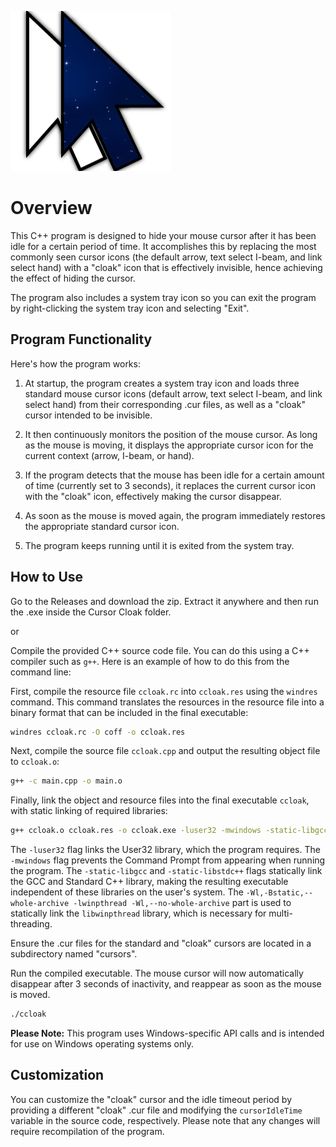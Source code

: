 
![alt text](https://github.com/nickshouse/Cursor-Cloak/blob/main/ccloak.png?raw=true)

# Overview

This C++ program is designed to hide your mouse cursor after it has been idle for a certain period of time. It accomplishes this by replacing the most commonly seen cursor icons (the default arrow, text select I-beam, and link select hand) with a "cloak" icon that is effectively invisible, hence achieving the effect of hiding the cursor.

The program also includes a system tray icon so you can exit the program by right-clicking the system tray icon and selecting "Exit".

## Program Functionality

Here's how the program works:

1. At startup, the program creates a system tray icon and loads three standard mouse cursor icons (default arrow, text select I-beam, and link select hand) from their corresponding .cur files, as well as a "cloak" cursor intended to be invisible.

2. It then continuously monitors the position of the mouse cursor. As long as the mouse is moving, it displays the appropriate cursor icon for the current context (arrow, I-beam, or hand).

3. If the program detects that the mouse has been idle for a certain amount of time (currently set to 3 seconds), it replaces the current cursor icon with the "cloak" icon, effectively making the cursor disappear.

4. As soon as the mouse is moved again, the program immediately restores the appropriate standard cursor icon.

5. The program keeps running until it is exited from the system tray.

## How to Use

Go to the Releases and download the zip. Extract it anywhere and then run the .exe inside the Cursor Cloak folder.

or

Compile the provided C++ source code file. You can do this using a C++ compiler such as `g++`. Here is an example of how to do this from the command line:

First, compile the resource file `ccloak.rc` into `ccloak.res` using the `windres` command. This command translates the resources in the resource file into a binary format that can be included in the final executable:

```sh
windres ccloak.rc -O coff -o ccloak.res
```

Next, compile the source file `ccloak.cpp` and output the resulting object file to `ccloak.o`:

```sh
g++ -c main.cpp -o main.o
```

Finally, link the object and resource files into the final executable `ccloak`, with static linking of required libraries:

```sh
g++ ccloak.o ccloak.res -o ccloak.exe -luser32 -mwindows -static-libgcc -static-libstdc++ -Wl,-Bstatic,--whole-archive -lwinpthread -Wl,--no-whole-archive
```

The `-luser32` flag links the User32 library, which the program requires. The `-mwindows` flag prevents the Command Prompt from appearing when running the program. The `-static-libgcc` and `-static-libstdc++` flags statically link the GCC and Standard C++ library, making the resulting executable independent of these libraries on the user's system. The `-Wl,-Bstatic,--whole-archive -lwinpthread -Wl,--no-whole-archive` part is used to statically link the `libwinpthread` library, which is necessary for multi-threading.

Ensure the .cur files for the standard and "cloak" cursors are located in a subdirectory named "cursors".

Run the compiled executable. The mouse cursor will now automatically disappear after 3 seconds of inactivity, and reappear as soon as the mouse is moved.

```sh
./ccloak
```

**Please Note:** This program uses Windows-specific API calls and is intended for use on Windows operating systems only.

## Customization

You can customize the "cloak" cursor and the idle timeout period by providing a different "cloak" .cur file and modifying the `cursorIdleTime` variable in the source code, respectively. Please note that any changes will require recompilation of the program.
